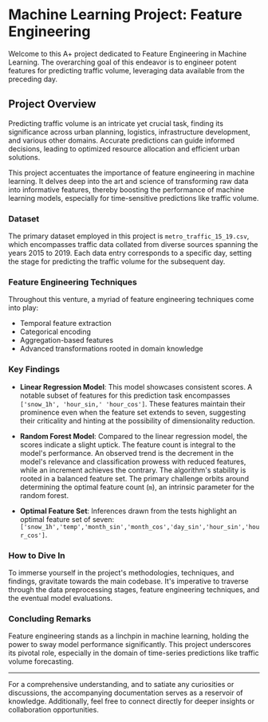 # Machine Learning Project: Feature Engineering

Welcome to this A+ project dedicated to Feature Engineering in Machine Learning. The overarching goal of this endeavor is to engineer potent features for predicting traffic volume, leveraging data available from the preceding day.

## Project Overview

Predicting traffic volume is an intricate yet crucial task, finding its significance across urban planning, logistics, infrastructure development, and various other domains. Accurate predictions can guide informed decisions, leading to optimized resource allocation and efficient urban solutions.

This project accentuates the importance of feature engineering in machine learning. It delves deep into the art and science of transforming raw data into informative features, thereby boosting the performance of machine learning models, especially for time-sensitive predictions like traffic volume.

### Dataset

The primary dataset employed in this project is `metro_traffic_15_19.csv`, which encompasses traffic data collated from diverse sources spanning the years 2015 to 2019. Each data entry corresponds to a specific day, setting the stage for predicting the traffic volume for the subsequent day.

### Feature Engineering Techniques

Throughout this venture, a myriad of feature engineering techniques come into play:

- Temporal feature extraction
- Categorical encoding
- Aggregation-based features
- Advanced transformations rooted in domain knowledge

### Key Findings

- **Linear Regression Model**: This model showcases consistent scores. A notable subset of features for this prediction task encompasses `['snow_1h', 'hour_sin,' 'hour_cos']`. These features maintain their prominence even when the feature set extends to seven, suggesting their criticality and hinting at the possibility of dimensionality reduction.
  
- **Random Forest Model**: Compared to the linear regression model, the scores indicate a slight uptick. The feature count is integral to the model's performance. An observed trend is the decrement in the model's relevance and classification prowess with reduced features, while an increment achieves the contrary. The algorithm's stability is rooted in a balanced feature set. The primary challenge orbits around determining the optimal feature count (`m`), an intrinsic parameter for the random forest.

- **Optimal Feature Set**: Inferences drawn from the tests highlight an optimal feature set of seven: `['snow_1h','temp','month_sin','month_cos','day_sin','hour_sin','hour_cos']`.

### How to Dive In

To immerse yourself in the project's methodologies, techniques, and findings, gravitate towards the main codebase. It's imperative to traverse through the data preprocessing stages, feature engineering techniques, and the eventual model evaluations.

### Concluding Remarks

Feature engineering stands as a linchpin in machine learning, holding the power to sway model performance significantly. This project underscores its pivotal role, especially in the domain of time-series predictions like traffic volume forecasting.

---

For a comprehensive understanding, and to satiate any curiosities or discussions, the accompanying documentation serves as a reservoir of knowledge. Additionally, feel free to connect directly for deeper insights or collaboration opportunities.

